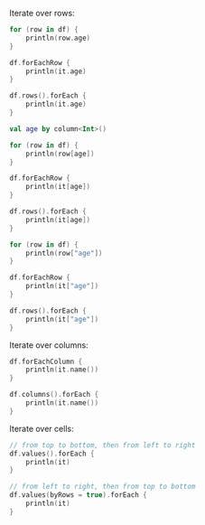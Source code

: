 [//]: # (title: Iterating)

<!---IMPORT org.jetbrains.kotlinx.dataframe.samples.api.Access-->

Iterate over rows:

<!---FUN forRows-->
<tabs>
<tab title="Properties">

```kotlin
for (row in df) {
    println(row.age)
}

df.forEachRow {
    println(it.age)
}

df.rows().forEach {
    println(it.age)
}
```

</tab>
<tab title="Accessors">

```kotlin
val age by column<Int>()

for (row in df) {
    println(row[age])
}

df.forEachRow {
    println(it[age])
}

df.rows().forEach {
    println(it[age])
}
```

</tab>
<tab title="Strings">

```kotlin
for (row in df) {
    println(row["age"])
}

df.forEachRow {
    println(it["age"])
}

df.rows().forEach {
    println(it["age"])
}
```

</tab></tabs>
<!---END-->

Iterate over columns:

<!---FUN forColumn-->

```kotlin
df.forEachColumn {
    println(it.name())
}

df.columns().forEach {
    println(it.name())
}
```

<!---END-->

Iterate over cells:

<!---FUN forCells-->

```kotlin
// from top to bottom, then from left to right
df.values().forEach {
    println(it)
}

// from left to right, then from top to bottom
df.values(byRows = true).forEach {
    println(it)
}
```

<!---END-->
